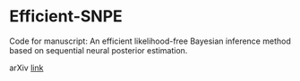# Efficient-SNPE

Code for manuscript: An efficient likelihood-free Bayesian inference method based on sequential neural posterior estimation.

arXiv [link](https://arxiv.org/abs/2311.12530)
